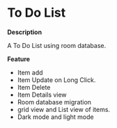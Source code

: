 # To Do List

**Description**

A To Do List using room database.

**Feature**

- Item add
- Item Update on Long Click.
- Item Delete
- Item Details view
- Room database migration
- grid view and List view of items.
- Dark mode and light mode


